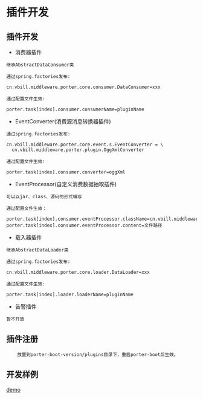 # 插件开发

## 插件开发
- 消费器插件

```
继承AbstractDataConsumer类

通过spring.factories发布:

cn.vbill.middleware.porter.core.consumer.DataConsumer=xxx

通过配置文件生效:

porter.task[index].consumer.consumerName=pluginName

```

- EventConverter(消费源消息转换器插件)

```
通过spring.factories发布:

cn.vbill.middleware.porter.core.event.s.EventConverter = \
  cn.vbill.middleware.porter.plugin.OggXmlConverter

通过配置文件生效:

porter.task[index].consumer.converter=oggXml
```

- EventProcessor(自定义消费数据抽取插件)

```
可以以jar、class、源码的形式编写

通过配置文件生效：

porter.task[index].consumer.eventProcessor.className=cn.vbill.middleware.porter.plugin.CustomEventProcessor
porter.task[index].consumer.eventProcessor.content=文件路径

```

- 载入器插件


```
继承AbstractDataLoader类

通过spring.factories发布:

cn.vbill.middleware.porter.core.loader.DataLoader=xxx

通过配置文件生效:

porter.task[index].loader.loaderName=pluginName

```

- 告警插件

```
暂不开放
```






## 插件注册

```
	放置到porter-boot-version/plugins目录下，重启porter-boot后生效。
```


## 开发样例
[demo](http://192.168.120.68/root/suixingpay-datas-plugin-sample)


